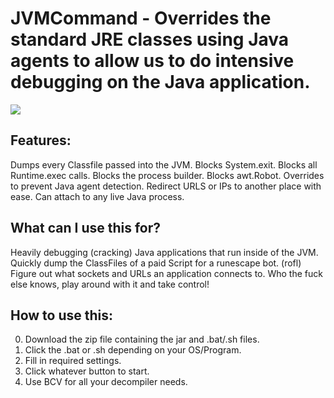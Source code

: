 # JVMCommand - Overrides the standard JRE classes using Java agents to allow us to do intensive debugging on the Java application.

![](http://i.imgur.com/FRVSqNO.png)

## Features:

Dumps every Classfile passed into the JVM.
Blocks System.exit.
Blocks all Runtime.exec calls.
Blocks the process builder.
Blocks awt.Robot.
Overrides to prevent Java agent detection.
Redirect URLS or IPs to another place with ease.
Can attach to any live Java process.

## What can I use this for?

Heavily debugging (cracking) Java applications that run inside of the JVM.
Quickly dump the ClassFiles of a paid Script for a runescape bot. (rofl)
Figure out what sockets and URLs an application connects to.
Who the fuck else knows, play around with it and take control!

## How to use this:

0) Download the zip file containing the jar and .bat/.sh files.
1) Click the .bat or .sh depending on your OS/Program.
2) Fill in required settings.
3) Click whatever button to start.
4) Use BCV for all your decompiler needs.